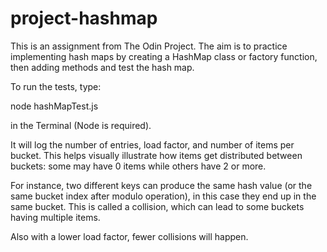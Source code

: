 # project-hashmap

This is an assignment from The Odin Project. The aim is to practice implementing hash maps by creating a HashMap class or factory function, then adding methods and test the hash map.

To run the tests, type:

node hashMapTest.js

in the Terminal (Node is required).

It will log the number of entries, load factor, and number of items per bucket. This helps visually illustrate how items get distributed between buckets: some may have 0 items while others have 2 or more.

For instance, two different keys can produce the same hash value (or the same bucket index after modulo operation), in this case they end up in the same bucket. This is called a collision, which can lead to some buckets having multiple items.

Also with a lower load factor, fewer collisions will happen.

